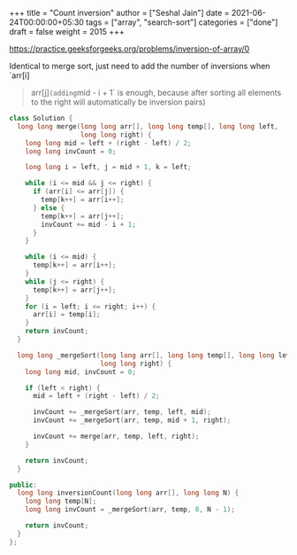 +++
title = "Count inversion"
author = ["Seshal Jain"]
date = 2021-06-24T00:00:00+05:30
tags = ["array", "search-sort"]
categories = ["done"]
draft = false
weight = 2015
+++

<https://practice.geeksforgeeks.org/problems/inversion-of-array/0>

Identical to merge sort, just need to add the number of inversions when `arr[i]

> arr[j]`(adding`mid - i + 1` is enough, because after sorting all elements to
> the right will automatically be inversion pairs)

```cpp
class Solution {
  long long merge(long long arr[], long long temp[], long long left,
                  long long right) {
    long long mid = left + (right - left) / 2;
    long long invCount = 0;

    long long i = left, j = mid + 1, k = left;

    while (i <= mid && j <= right) {
      if (arr[i] <= arr[j]) {
        temp[k++] = arr[i++];
      } else {
        temp[k++] = arr[j++];
        invCount += mid - i + 1;
      }
    }

    while (i <= mid) {
      temp[k++] = arr[i++];
    }
    while (j <= right) {
      temp[k++] = arr[j++];
    }
    for (i = left; i <= right; i++) {
      arr[i] = temp[i];
    }
    return invCount;
  }

  long long _mergeSort(long long arr[], long long temp[], long long left,
                       long long right) {
    long long mid, invCount = 0;

    if (left < right) {
      mid = left + (right - left) / 2;

      invCount += _mergeSort(arr, temp, left, mid);
      invCount += _mergeSort(arr, temp, mid + 1, right);

      invCount += merge(arr, temp, left, right);
    }

    return invCount;
  }

public:
  long long inversionCount(long long arr[], long long N) {
    long long temp[N];
    long long invCount = _mergeSort(arr, temp, 0, N - 1);

    return invCount;
  }
};
```
